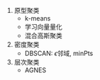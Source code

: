 1. 原型聚类
   - k-means
   - 学习向量量化
   - 混合高斯聚类
2. 密度聚类
   - DBSCAN: $\epsilon$邻域, minPts
3. 层次聚类
   - AGNES
